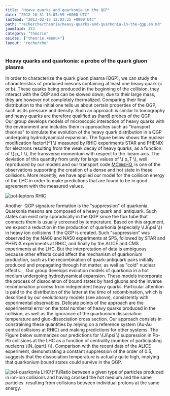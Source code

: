 ```yaml
---
title: "Heavy quarks and quarkonia in the QGP"
date: "2012-10-31 13:05:59 +0000 UTC"
lastmod: "2013-02-15 12:03:25 +0000 UTC"
path: "recherche/theorie/heavy-quarks-and-quarkonia-in-the-qgp.en.md"
joomlaid: 353
category: "theorie"
asides: ["theorie.+menu+"]
layout: "recherche"
---
```

### **Heavy quarks and quarkonia: a probe of the quark gluon plasma**

In order to characterize the quark gluon plasma (QGP), we can study the characteristics of produced mesons containing at least one heavy quark (c or b). These quarks being produced in the beginning of the collision, they interact with the QGP and can be slowed down; due to their large mass, they are however not completely thermalized. Comparing their final distribution to the initial one tells us about certain properties of the QGP, such as its pressure and density. Such an approach is similar to tomography and heavy quarks are therefore qualified as (hard) probes of the QGP.     Our group develops models of microscopic interaction of heavy quarks with the environment and includes them in approaches such as "transport theories" to simulate the evolution of the heavy quark distribution in a QGP undergoing hydrodynamical expansion. The figure below shows the nuclear modification factor\\(^1 \\) measured by RHIC experiments STAR and PHENIX for electrons resulting from the weak decay of heavy quarks, as a function of \\( p\_T \\), the transverse momentum with respect to the  beam axis. The deviation of this quantity from unity for large values of \\( p\_T \\), well reproduced by our models and our transport code [MC@sHQ](mailto:MC@sHQ), is one of the observations supporting the creation of a dense and hot state in these collisions. More recently, we have applied our model for the collision energy of the LHC in order to make predictions that are found to be in good agreement with the measured values.

![pol-leptons RHIC](images/pol-leptons_RHIC.jpg)

Another  QGP signature formation is the "suppression" of quarkonia. Quarkonia mesons are composed of a heavy quark and  antiquark. Such states can exist only sporadically in the QGP since the flux tube that connects them is usually screened by temperature. Based on this argument, we expect a reduction in the production of quarkonia (especially \\(J/\\psi \\)) in heavy ion collisions if the QGP is created. Such "suppression" was observed by the NA60 and NA50 experiments at SPS, followed by STAR and PHENIX experiments at RHIC, and finally by the ALICE and CMS experiments at the LHC. But the interpretation of data is ambiguous because other effects could affect the mechanism of quarkonium production, such as the recombination of quark-antiquark pairs initially produced and propagating through hot matter, as well as "cold" nuclear effects.    Our group develops evolution models of quarkonia in a hot medium undergoing hydrodynamical expansion. These models incorporate the process of dissociation of bound states by hard gluons and the inverse recombination process from independent heavy quarks. Particular attention is paid to the distribution of the latter at the time of recombination, which is described by our evolutionary models (see above), consistently with experimental observables. Delicate points of the approach are the experimental error on the total number of heavy quarks produced in the collision, as well as the ignorance of the quarkonium dissociation temperature and gluo-dissociation cross section. Our approach consists in constraining these quantities by relying on a reference system (Au-Au central collisions at RHIC) and making predictions for other systems. The Figure below summarizes our predictions for \\(J/\\psi \\) suppression in Pb-Pb collisions at the LHC as a function of centrality (number of participating nucleons \\(N\_{part} \\)). Comparison with the recent data of the ALICE experiment, demonstrating a constant suppression of the order of 0.5, suggests that the dissociation temperature is actually quite high, implying that quarkonium bound states could survive in the QGP.

![pol-quarkonia LHC](images/pol-quarkonia_LHC.jpg)\\(^1\\)Ratio between a given type of particles produced in ion-ion collisions and having crossed the hot medium and the same particles  resulting from collisions between individual protons at the same energy.
